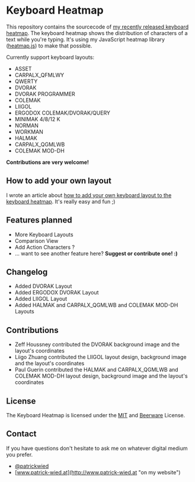 # Keyboard Heatmap
This repository contains the sourcecode of [my recently released keyboard heatmap](http://www.patrick-wied.at/projects/heatmap-keyboard/ "Realtime Keyboard Heatmap").
The keyboard heatmap shows the distribution of characters of a text while you're typing. It's using my JavaScript heatmap library ([heatmap.js](http://www.patrick-wied.at/static/heatmapjs/ "Heatmap.js")) to make that possible.

Currently support keyboard layouts:
- ASSET
- CARPALX_QFMLWY
- QWERTY
- DVORAK
- DVORAK PROGRAMMER
- COLEMAK
- LIIGOL
- ERGODOX COLEMAK/DVORAK/QUERY
- MINIMAK 4/8/12 K
- NORMAN
- WORKMAN
- HALMAK
- CARPALX_QGMLWB 
- COLEMAK MOD-DH

**Contributions are very welcome!**

## How to add your own layout
I wrote an article about [how to add your own keyboard layout to the keyboard heatmap](http://www.patrick-wied.at/blog/new-layouts-for-the-keyboard-heatmap "check it out"). It's really easy and fun ;)

## Features planned
- More Keyboard Layouts
- Comparison View
- Add Action Characters ?
- ... want to see another feature here? **Suggest or contribute one! :)**

## Changelog
- Added DVORAK Layout
- Added ERGODOX DVORAK Layout 
- Added LIIGOL Layout
- Added HALMAK and CARPALX_QGMLWB and COLEMAK MOD-DH Layouts

## Contributions
- Zeff Houssney contributed the DVORAK background image and the layout's coordinates
- Liigo Zhuang contributed the LIIGOL layout design, background image and the layout's coordinates 
- Paul Guerin  contributed the HALMAK and CARPALX_QGMLWB and COLEMAK MOD-DH layout design, background image and the layout's coordinates 

## License
The Keyboard Heatmap is licensed under the [MIT](http://www.opensource.org/licenses/mit-license.php "") and [Beerware](http://en.wikipedia.org/wiki/Beerware "") License.

## Contact
If you have questions don't hesitate to ask me on whatever digital medium you prefer.
- [@patrickwied](http://twitter.com/#!/patrickwied "on twitter") 
- [www.patrick-wied.at](http://www.patrick-wied.at "on my website")

